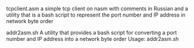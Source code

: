  
 tcpсlient.asm a simple tcp client on nasm with comments in Russian and a utility that is a bash script to represent the port number and IP address in network byte order
 
 addr2asm.sh A utility that provides a bash script for converting a port number and IP address into a network byte order
 Usage: addr2asm.sh <IP host> <host port>
 
 
